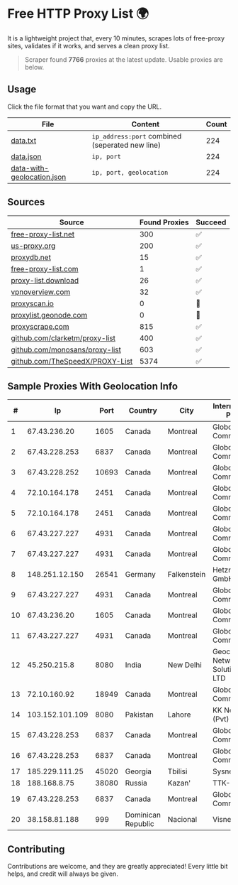 
# Free HTTP Proxy List 🌍

It is a lightweight project that, every 10 minutes, scrapes lots of free-proxy sites, validates if it works, and serves a clean proxy list.


> Scraper found **7766** proxies at the latest update. Usable proxies are below.

## Usage

Click the file format that you want and copy the URL.


|File|Content|Count|
|----|-------|-----|
|[data.txt](https://raw.githubusercontent.com/themiralay/Proxy-List-World/master/data.txt)|`ip_address:port` combined (seperated new line)|224|
|[data.json](https://raw.githubusercontent.com/themiralay/Proxy-List-World/master/data.json)|`ip, port`|224|
|[data-with-geolocation.json](https://raw.githubusercontent.com/themiralay/Proxy-List-World/master/data-with-geolocation.json)|`ip, port, geolocation`|224|

## Sources

|Source|Found Proxies|Succeed|
|------|-------------|-------|
|[free-proxy-list.net](https://free-proxy-list.net)|300|✅|
|[us-proxy.org](https://www.us-proxy.org)|200|✅|
|[proxydb.net](http://proxydb.net)|15|✅|
|[free-proxy-list.com](https://free-proxy-list.com/?page=&port=&type%5B%5D=http&type%5B%5D=https&up_time=0&search=Search)|1|✅|
|[proxy-list.download](https://www.proxy-list.download/HTTP)|26|✅|
|[vpnoverview.com](https://vpnoverview.com/privacy/anonymous-browsing/free-proxy-servers)|32|✅|
|[proxyscan.io](https://www.proxyscan.io)|0|🚫|
|[proxylist.geonode.com](https://proxylist.geonode.com/api/proxy-list?limit=300&page=1&sort_by=lastChecked&sort_type=desc&protocols=http,https)|0|🚫|
|[proxyscrape.com](https://api.proxyscrape.com/v2/?request=displayproxies&protocol=http&timeout=10000&country=all&ssl=all&anonymity=all)|815|✅|
|[github.com/clarketm/proxy-list](https://raw.githubusercontent.com/clarketm/proxy-list/master/proxy-list-raw.txt)|400|✅|
|[github.com/monosans/proxy-list](https://raw.githubusercontent.com/monosans/proxy-list/main/proxies/http.txt)|603|✅|
|[github.com/TheSpeedX/PROXY-List](https://raw.githubusercontent.com/TheSpeedX/PROXY-List/master/http.txt)|5374|✅|


## Sample Proxies With Geolocation Info

|#|Ip|Port|Country|City|Internet Service Provider|
|-|--|----|-------|----|-------------------------|
|1|67.43.236.20|1605|Canada|Montreal|GloboTech Communications|
|2|67.43.228.253|6837|Canada|Montreal|GloboTech Communications|
|3|67.43.228.252|10693|Canada|Montreal|GloboTech Communications|
|4|72.10.164.178|2451|Canada|Montreal|GloboTech Communications|
|5|72.10.164.178|2451|Canada|Montreal|GloboTech Communications|
|6|67.43.227.227|4931|Canada|Montreal|GloboTech Communications|
|7|67.43.227.227|4931|Canada|Montreal|GloboTech Communications|
|8|148.251.12.150|26541|Germany|Falkenstein|Hetzner Online GmbH|
|9|67.43.227.227|4931|Canada|Montreal|GloboTech Communications|
|10|67.43.236.20|1605|Canada|Montreal|GloboTech Communications|
|11|67.43.227.227|4931|Canada|Montreal|GloboTech Communications|
|12|45.250.215.8|8080|India|New Delhi|Geocity Network Solutions PVT LTD|
|13|72.10.160.92|18949|Canada|Montreal|GloboTech Communications|
|14|103.152.101.109|8080|Pakistan|Lahore|KK Networks (Pvt) Ltd.|
|15|67.43.228.253|6837|Canada|Montreal|GloboTech Communications|
|16|67.43.228.253|6837|Canada|Montreal|GloboTech Communications|
|17|185.229.111.25|45020|Georgia|Tbilisi|Sysnet LLC|
|18|188.168.8.75|38080|Russia|Kazan'|TTK-Retail|
|19|67.43.228.253|6837|Canada|Montreal|GloboTech Communications|
|20|38.158.81.188|999|Dominican Republic|Nacional|Visnetwork SRL|



## Contributing

Contributions are welcome, and they are greatly appreciated! Every
little bit helps, and credit will always be given.

